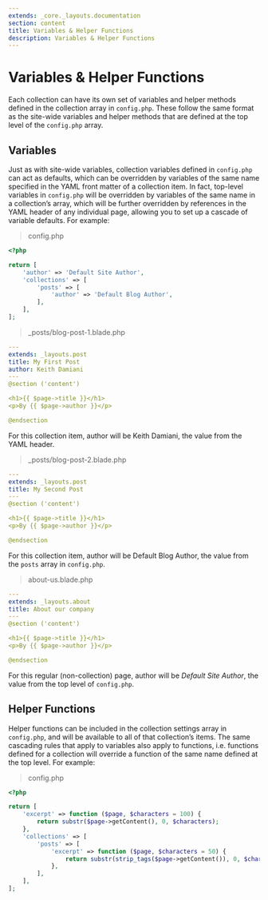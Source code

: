 ```yaml
---
extends: _core._layouts.documentation
section: content
title: Variables & Helper Functions
description: Variables & Helper Functions
---
```


# Variables & Helper Functions

Each collection can have its own set of variables and helper methods defined in the collection array in `config.php`.
These follow the same format as the site-wide variables and helper methods that are defined at the top level of the
`config.php` array.

## Variables

Just as with site-wide variables, collection variables defined in `config.php` can act as defaults, which can be
overridden by variables of the same name specified in the YAML front matter of a collection item. In fact, top-level
variables in `config.php` will be overridden by variables of the same name in a collection’s array, which will be
further
overridden by references in the YAML header of any individual page, allowing you to set up a cascade of variable
defaults. For example:

> config.php

```php 
<?php

return [
    'author' => 'Default Site Author',
    'collections' => [
        'posts' => [
            'author' => 'Default Blog Author',
        ],
    ],
];
```

> _posts/blog-post-1.blade.php

```yaml
---
extends: _layouts.post
title: My First Post
author: Keith Damiani
---
@section ('content')

<h1>{{ $page->title }}</h1>
<p>By {{ $page->author }}</p>

@endsection
```

For this collection item, author will be Keith Damiani, the value from the YAML header.

> _posts/blog-post-2.blade.php

```yaml
---
extends: _layouts.post
title: My Second Post
---
@section ('content')

<h1>{{ $page->title }}</h1>
<p>By {{ $page->author }}</p>

@endsection
```

For this collection item, author will be Default Blog Author, the value from the `posts` array in `config.php`.

> about-us.blade.php

```yaml
---
extends: _layouts.about
title: About our company
---
@section ('content')

<h1>{{ $page->title }}</h1>
<p>By {{ $page->author }}</p>

@endsection
```

For this regular (non-collection) page, author will be *Default Site Author*, the value from the top level of
`config.php`.

## Helper Functions

Helper functions can be included in the collection settings array in `config.php`, and will be available to all of that
collection’s items. The same cascading rules that apply to variables also apply to functions, i.e. functions defined for
a collection will override a function of the same name defined at the top level. For example:

> config.php

```php 
<?php

return [
    'excerpt' => function ($page, $characters = 100) {
        return substr($page->getContent(), 0, $characters);
    },
    'collections' => [
        'posts' => [
            'excerpt' => function ($page, $characters = 50) {
                return substr(strip_tags($page->getContent()), 0, $characters);
            },
        ],
    ],
];
```
